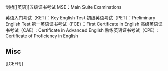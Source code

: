 




剑桥[[英语]]五级证书考试
MSE：Main Suite Examinations


英语入门考试（KET）：Key English Test
初级英语考试（PET）：Preliminary English Test
第一英语证书考试（FCE）：First Certificate in English
高级英语证书考试（CAE）：Certificate in Advanced English
熟练英语证书考试（CPE）：Certificate of Proficiency in English



## Misc


[[CEFR]]



